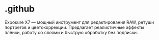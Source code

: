 # .github
Exposure X7 — мощный инструмент для редактирования RAW, ретуши портретов и цветокоррекции. Предлагает реалистичные эффекты плёнки, работу со слоями и быструю обработку без подписки.  
